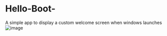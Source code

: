 # Hello-Boot-
A simple app to display a custom welcome screen when windows launches
![image](https://github.com/user-attachments/assets/2e076ebb-1d76-489a-9507-b22feed37d33)
